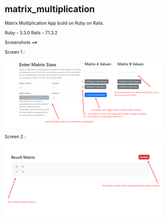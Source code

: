 
# matrix_multiplication
Matrix Multiplication App build on Ruby on Rails.

Ruby - 3.3.0
Rails - 7.1.3.2

Screenshots ==>

Screen 1 :

!["Matrix values input"](docs/matrix_multi1.png)

Screen 2 :

!["Resultant Matrix"](docs/matrix_multi2.png)